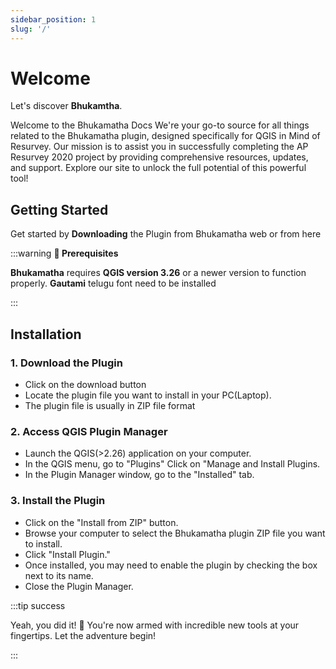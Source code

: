 ```yaml
---
sidebar_position: 1
slug: '/'
---
```


# Welcome

Let's discover **Bhukamtha**.

Welcome to the Bhukamatha Docs We're your go-to source for all things related to the Bhukamatha plugin, designed specifically for QGIS in Mind of Resurvey. Our mission is to assist you in successfully completing the AP Resurvey 2020 project by providing comprehensive resources, updates, and support. Explore our site to unlock the full potential of this powerful tool!

## Getting Started

Get started by **Downloading** the Plugin from Bhukamatha web or from here

:::warning **🌵 Prerequisites**

**Bhukamatha** requires **QGIS version 3.26** or a newer version to function properly.
**Gautami** telugu font need to be installed

:::

## Installation

### 1. Download the Plugin

- Click on the download button
- Locate the plugin file you want to install in your PC(Laptop).
- The plugin file is usually in ZIP file format

### 2. Access QGIS Plugin Manager

- Launch the QGIS(>2.26) application on your computer.
- In the QGIS menu, go to "Plugins" Click on "Manage and Install Plugins.
- In the Plugin Manager window, go to the "Installed" tab.

### 3. Install the Plugin

- Click on the "Install from ZIP" button.
- Browse your computer to select the Bhukamatha plugin ZIP file you want to install.
- Click "Install Plugin."
- Once installed, you may need to enable the plugin by checking the box next to its name.
- Close the Plugin Manager.

:::tip success

Yeah, you did it! 🚀 You're now armed with incredible new tools at your fingertips. Let the adventure begin!

:::
